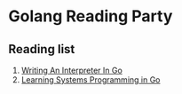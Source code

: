 # Golang Reading Party

## Reading list

1. [Writing An Interpreter In Go](golang-interpreterbook)
2. [Learning Systems Programming in Go](learning-systems-programming-in-go)
